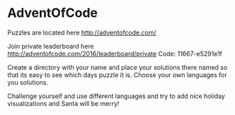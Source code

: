 # AdventOfCode
Puzzles are located here http://adventofcode.com/ 

Join private leaderboard here http://adventofcode.com/2016/leaderboard/private
Code: 11667-e5291e1f

Create a directory with your name and place your solutions there named so that its easy to see which days puzzle it is. Choose your own languages for you solutions.

Challenge yourself and use different languages and try to add nice holiday visualizations and Santa will be merry!
